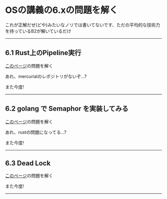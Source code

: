 # OSの講義の6.xの問題を解く

これが正解だぜ(どや)みたいなノリでは書いてないです、ただの平均的な技術力を持っているB2が解いているだけ

---

## 6.1 Rust上のPipeline実行

[このページ](https://ie.u-ryukyu.ac.jp/~kono/lecture/os/ex/problem/226.html)の問題を解く

あれ、mercurialのレポジトリがないぞ...?

また今度!

---

## 6.2 golang で Semaphor を実装してみる

[このページ](https://ie.u-ryukyu.ac.jp/~kono/lecture/os/ex/problem/227.html)の問題を解く

あれ、rustの問題になってる...?

また今度!

---

## 6.3 Dead Lock

[このページ](https://ie.u-ryukyu.ac.jp/~kono/lecture/os/ex/problem/228.html)の問題を解く

また今度!

---

